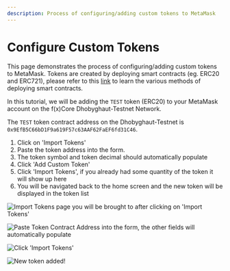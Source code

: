 ```yaml
---
description: Process of configuring/adding custom tokens to MetaMask
---
```


# Configure Custom Tokens

This page demonstrates the process of configuring/adding custom tokens to MetaMask. Tokens are created by deploying smart contracts (eg. ERC20 and ERC721), please refer to this [link](https://functionx.gitbook.io/home/deploying-on-f-x-core/with-remix) to learn the various methods of deploying smart contracts.

In this tutorial, we will be adding the `TEST` token (ERC20) to your MetaMask account on the f(x)Core Dhobyghaut-Testnet Network.

The `TEST` token contract address on the Dhobyghaut-Testnet is `0x9EfB5C66bD1F9a619F57c63AAF62FaEF6fd31C46`.

1. Click on 'Import Tokens'
2. Paste the token address into the form.
3. The token symbol and token decimal should automatically populate
4. Click 'Add Custom Token'
5. Click 'Import Tokens', if you already had some quantity of the token it will show up here
6. You will be navigated back to the home screen and the new token will be displayed in the token list

![Import Tokens page you will be brought to after clicking on 'Import Tokens'](../../.gitbook/assets/configtoken1.png)

![Paste Token Contract Address into the form, the other fields will automatically populate](../../.gitbook/assets/configtoken2.png)

![Click 'Import Tokens'](../../.gitbook/assets/configtoken3.png)

![New token added!](../../.gitbook/assets/configtoken4.png)

